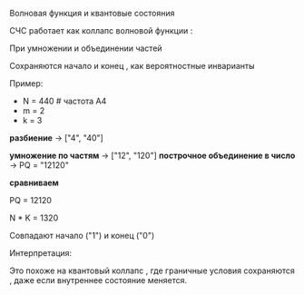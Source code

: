 Волновая функция и квантовые состояния

СЧС работает как коллапс волновой функции : 

При умножении и объединении частей

Сохраняются начало и конец , как вероятностные инварианты

Пример:

- N = 440  # частота A4
- m = 2
- k = 3

**разбиение** → ["4", "40"]

**умножение по частям** → ["12", "120"] **построчное объединение в число** → PQ = "12120"

**сравниваем**

PQ = 12120

N * K = 1320

Совпадают начало ("1") и конец ("0")

Интерпретация:

Это похоже на квантовый коллапс , где граничные условия сохраняются , даже если внутреннее состояние меняется.
